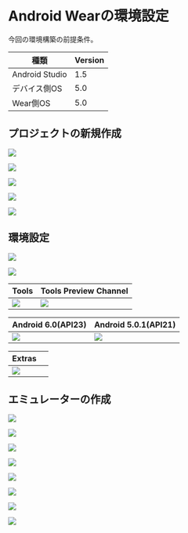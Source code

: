 # Android Wearの環境設定

今回の環境構築の前提条件。

| 種類 | Version |
| -- | -- |
| Android Studio | 1.5 |
| デバイス側OS | 5.0 |
| Wear側OS  | 5.0 |

## プロジェクトの新規作成

![](./img-wear/wear01.png)

![](./img-wear/wear02.png)

![](./img-wear/wear03.png)

![](./img-wear/wear04.png)

![](./img-wear/wear05.png)

## 環境設定


![](./img-wear/wear06.png)

![](./img-wear/wear07.png)

| Tools | Tools Preview Channel|
| -- | -- | 
| ![](./img-wear/wear08.png) | ![](./img-wear/wear09.png) | 

| Android 6.0(API23)| Android 5.0.1(API21) |
| -- | -- | 
|![](./img-wear/wear10.png) | ![](./img-wear/wear11.png) | 

|Extras | |
| -- | -- | 
|![](img-wear/wear12.png) | |

## エミュレーターの作成

![](./img-wear/wear13.png)

![](./img-wear/wear14.png)

![](./img-wear/wear15.png)

![](./img-wear/wear16.png)

![](./img-wear/wear17.png)

![](./img-wear/wear18.png)

![](./img-wear/wear19.png)

![](./img-wear/wear20.png)

